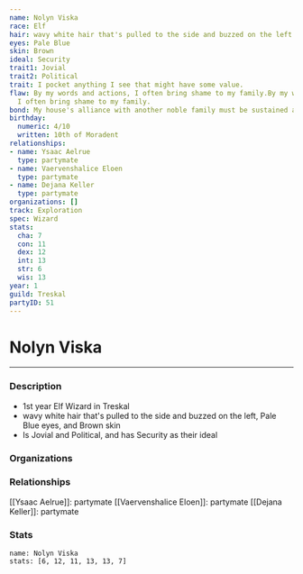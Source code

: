 ```yaml
---
name: Nolyn Viska
race: Elf
hair: wavy white hair that's pulled to the side and buzzed on the left
eyes: Pale Blue
skin: Brown
ideal: Security
trait1: Jovial
trait2: Political
trait: I pocket anything I see that might have some value.
flaw: By my words and actions, I often bring shame to my family.By my words and actions,
  I often bring shame to my family.
bond: My house's alliance with another noble family must be sustained at all costs.
birthday:
  numeric: 4/10
  written: 10th of Moradent
relationships:
- name: Ysaac Aelrue
  type: partymate
- name: Vaervenshalice Eloen
  type: partymate
- name: Dejana Keller
  type: partymate
organizations: []
track: Exploration
spec: Wizard
stats:
  cha: 7
  con: 11
  dex: 12
  int: 13
  str: 6
  wis: 13
year: 1
guild: Treskal
partyID: 51
---
```

# Nolyn Viska
---
### Description
- 1st year Elf Wizard in Treskal
- wavy white hair that's pulled to the side and buzzed on the left, Pale Blue eyes, and Brown skin
- Is Jovial and Political, and has Security as their ideal

### Organizations
### Relationships
[[Ysaac Aelrue]]: partymate
[[Vaervenshalice Eloen]]: partymate
[[Dejana Keller]]: partymate
### Stats
```statblock
name: Nolyn Viska
stats: [6, 12, 11, 13, 13, 7]
```
